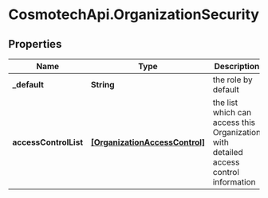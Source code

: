# CosmotechApi.OrganizationSecurity

## Properties

Name | Type | Description | Notes
------------ | ------------- | ------------- | -------------
**_default** | **String** | the role by default | 
**accessControlList** | [**[OrganizationAccessControl]**](OrganizationAccessControl.md) | the list which can access this Organization with detailed access control information | 


